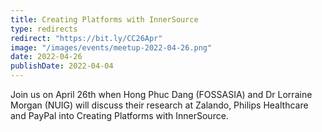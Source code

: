 ```yaml
---
title: Creating Platforms with InnerSource
type: redirects
redirect: "https://bit.ly/CC26Apr"
image: "/images/events/meetup-2022-04-26.png"
date: 2022-04-26
publishDate: 2022-04-04
---
```


Join us on April 26th when Hong Phuc Dang (FOSSASIA) and Dr Lorraine Morgan (NUIG) will discuss their research at Zalando, Philips Healthcare and PayPal into Creating Platforms with InnerSource.
